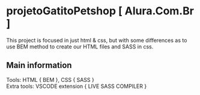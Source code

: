 # projetoGatitoPetshop [ Alura.Com.Br ]

This project is focused in just html & css, but with some differences as to use BEM method to create our HTML files and SASS in css.

## Main information

Tools: HTML { BEM }, CSS { SASS }<br>
Extra tools: VSCODE extension { LIVE SASS COMPILER }
